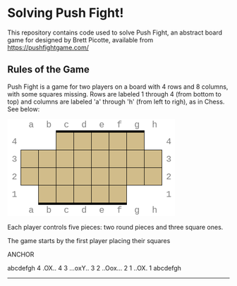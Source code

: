 # Solving Push Fight!
This repository contains code used to solve Push Fight, an abstract board game for
designed by Brett Picotte, available from https://pushfightgame.com/

## Rules of the Game

Push Fight is a game for two players on a board with 4 rows and 8 columns, with some
squares missing. Rows are labeled 1 through 4 (from bottom to top) and columns
are labeled 'a' through 'h' (from left to righ), as in Chess. See below:

![the empty board](images/empty-board.gif)

Each player controls five pieces: two round pieces and three square
ones.

The game starts by the first player placing their squares 


ANCHOR


  abcdefgh
4   .OX..  4
3 ...oxY.. 3
2 ..Oox... 2
1  ..OX.   1
  abcdefgh



----------------------------------------------------------------------------------------
